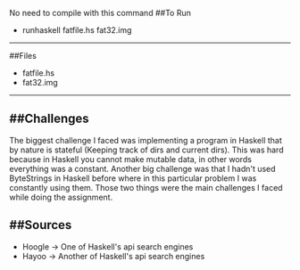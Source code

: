 No need to compile with this command
##To Run
- runhaskell fatfile.hs fat32.img

------------------------------------------
##Files
- fatfile.hs 
- fat32.img 
------------------------------------------

##Challenges
--------------------------------------------------------------------
The biggest challenge I faced was implementing a program in Haskell
that by nature is stateful (Keeping track of dirs and current dirs).
This was hard because in Haskell you cannot make mutable data, in 
other words everything was a constant. Another big challenge was
that I hadn't used ByteStrings in Haskell before where in this
particular problem I was constantly using them. Those two things 
were the main challenges I faced while doing the assignment.

##Sources
--------
- Hoogle -> One of Haskell's api search engines
- Hayoo  -> Another of Haskell's api search engines

